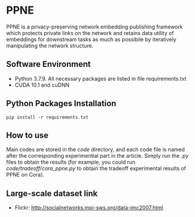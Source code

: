 # PPNE
PPNE is a privacy-preserving network embedding publishing framework which protects private links on the network and retains data utility of embeddings for downstream tasks as much as possibile by iteratively manipulating the network structure.

## Software Environment

- Python 3.7.9. All necessary packages are listed in file requirements.txt
- CUDA 10.1 and cuDNN

## Python Packages Installation

```
pip install -r requirements.txt
```

## How to use

Main codes are stored in the *code* directory, and each code file is named after the corresponding experimential part in the article. Simply run the *.py* files to obtain the results (for example, you could run *code/tradeoff/cora_ppne.py* to obtain the tradeoff experimental results of PPNE on Cora). 

## Large-scale dataset link

- Flickr: http://socialnetworks.mpi-sws.org/data-imc2007.html
